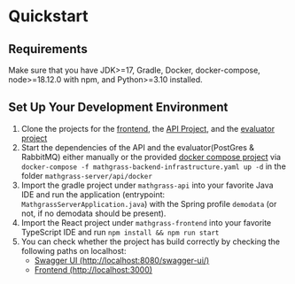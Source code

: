 # Quickstart
## Requirements
Make sure that you have JDK>=17, Gradle, Docker, docker-compose, node>=18.12.0 with npm, and Python>=3.10 installed.

## Set Up Your Development Environment
1. Clone the projects for the [frontend](https://github.com/MathGrass/mathgrass-frontend), the [API Project](https://github.com/MathGrass/mathgrass-api), and the [evaluator project](https://github.com/MathGrass/mathgrass-local-mq-evaluator)
1. Start the dependencies of the API and the evaluator(PostGres & RabbitMQ) either manually or the provided [docker compose project](https://github.com/MathGrass/mathgrass-api/blob/develop/api/docker/mathgrass-backend-infrastructure.yaml) via ```docker-compose -f mathgrass-backend-infrastructure.yaml up -d``` in the folder ```mathgrass-server/api/docker```
1. Import the gradle project under ```mathgrass-api``` into your favorite Java IDE and run the application (entrypoint: ```MathgrassServerApplication.java```) with the Spring profile ```demodata``` (or not, if no demodata should be present).
1. Import the React project under ```mathgrass-frontend``` into your favorite TypeScript IDE and run ```npm install && npm run start```
1. You can check whether the project has build correctly by checking the following paths on localhost:
    - [Swagger UI (http://localhost:8080/swagger-ui/)](http://localhost:8080/swagger-ui/)
    - [Frontend (http://localhost:3000)](http://localhost:3000)
